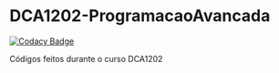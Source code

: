 # DCA1202-ProgramacaoAvancada
[![Codacy Badge](https://api.codacy.com/project/badge/Grade/0a7ad4b9a1cc4b679c350da277deb53d)](https://www.codacy.com/manual/victorers2/DCA1202-programacaoAvancada?utm_source=github.com&amp;utm_medium=referral&amp;utm_content=victorers1/DCA1202-programacaoAvancada&amp;utm_campaign=Badge_Grade)

Códigos feitos durante o curso DCA1202
